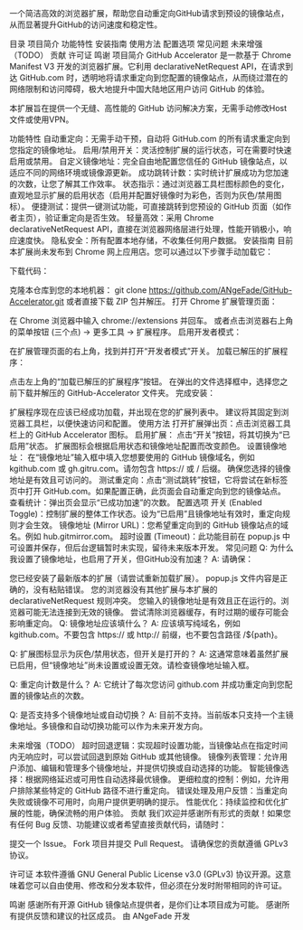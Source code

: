 一个简洁高效的浏览器扩展，帮助您自动重定向GitHub请求到预设的镜像站点，从而显著提升GitHub的访问速度和稳定性。

目录
项目简介
功能特性
安装指南
使用方法
配置选项
常见问题
未来增强（TODO）
贡献
许可证
鸣谢
项目简介
GitHub Accelerator 是一款基于 Chrome Manifest V3 开发的浏览器扩展。它利用 declarativeNetRequest API，在请求到达 GitHub.com 时，透明地将请求重定向到您配置的镜像站点，从而绕过潜在的网络限制和访问障碍，极大地提升中国大陆地区用户访问 GitHub 的体验。

本扩展旨在提供一个无缝、高性能的 GitHub 访问解决方案，无需手动修改Host文件或使用VPN。

功能特性
自动重定向：无需手动干预，自动将 GitHub.com 的所有请求重定向到您指定的镜像地址。
启用/禁用开关：灵活控制扩展的运行状态，可在需要时快速启用或禁用。
自定义镜像地址：完全自由地配置您信任的 GitHub 镜像站点，以适应不同的网络环境或镜像源更新。
成功跳转计数：实时统计扩展成功为您加速的次数，让您了解其工作效率。
状态指示：通过浏览器工具栏图标颜色的变化，直观地显示扩展的启用状态（启用并配置好镜像时为彩色，否则为灰色/禁用图标）。
便捷测试：提供一键测试功能，可直接跳转到您预设的 GitHub 页面（如作者主页），验证重定向是否生效。
轻量高效：采用 Chrome declarativeNetRequest API，直接在浏览器网络层进行处理，性能开销极小，响应速度快。
隐私安全：所有配置本地存储，不收集任何用户数据。
安装指南
目前本扩展尚未发布到 Chrome 网上应用店。您可以通过以下步骤手动加载它：

下载代码：

克隆本仓库到您的本地机器：
<BASH>
git clone https://github.com/ANgeFade/GitHub-Accelerator.git
或者直接下载 ZIP 包并解压。
打开 Chrome 扩展管理页面：

在 Chrome 浏览器中输入 chrome://extensions 并回车。
或者点击浏览器右上角的菜单按钮 (三个点) -> 更多工具 -> 扩展程序。
启用开发者模式：

在扩展管理页面的右上角，找到并打开“开发者模式”开关。
加载已解压的扩展程序：

点击左上角的“加载已解压的扩展程序”按钮。
在弹出的文件选择框中，选择您之前下载并解压的 GitHub-Accelerator 文件夹。
完成安装：

扩展程序现在应该已经成功加载，并出现在您的扩展列表中。
建议将其固定到浏览器工具栏，以便快速访问和配置。
使用方法
打开扩展弹出页：点击浏览器工具栏上的 GitHub Accelerator 图标。
启用扩展：
点击“开关”按钮，将其切换为“已启用”状态。
扩展图标会根据启用状态和镜像地址配置而改变颜色。
设置镜像地址：
在“镜像地址”输入框中填入您想要使用的 GitHub 镜像域名，例如 kgithub.com 或 gh.gitru.com。请勿包含 https:// 或 / 后缀。
确保您选择的镜像地址是有效且可访问的。
测试重定向：点击“测试跳转”按钮，它将尝试在新标签页中打开 GitHub.com。如果配置正确，此页面会自动重定向到您的镜像站点。
查看统计：弹出页会显示“已成功加速”的次数。
配置选项
开关 (Enabled Toggle)：控制扩展的整体工作状态。设为“已启用”且镜像地址有效时，重定向规则才会生效。
镜像地址 (Mirror URL)：您希望重定向到的 GitHub 镜像站点的域名。例如 hub.gitmirror.com。
超时设置 (Timeout)：此功能目前在 popup.js 中可设置并保存，但后台逻辑暂时未实现，留待未来版本开发。
常见问题
Q: 为什么我设置了镜像地址，也启用了开关，但GitHub没有加速？
A: 请确保：

您已经安装了最新版本的扩展（请尝试重新加载扩展）。
popup.js 文件内容是正确的，没有粘贴错误。
您的浏览器没有其他扩展与本扩展的 declarativeNetRequest 规则冲突。
您输入的镜像地址是有效且正在运行的。浏览器可能无法连接到无效的镜像。
尝试清除浏览器缓存，有时过期的缓存可能会影响重定向。
Q: 镜像地址应该填什么？
A: 应该填写纯域名，例如 kgithub.com。不要包含 https:// 或 http:// 前缀，也不要包含路径 /${path}。

Q: 扩展图标显示为灰色/禁用状态，但开关是打开的？
A: 这通常意味着虽然扩展已启用，但“镜像地址”尚未设置或设置无效。请检查镜像地址输入框。

Q: 重定向计数是什么？
A: 它统计了每次您访问 github.com 并成功重定向到您配置的镜像站点的次数。

Q: 是否支持多个镜像地址或自动切换？
A: 目前不支持。当前版本只支持一个主镜像地址。多镜像和自动切换功能可以作为未来开发方向。

未来增强（TODO）
超时回退逻辑：实现超时设置功能，当镜像站点在指定时间内无响应时，可以尝试回退到原始 GitHub 或其他镜像。
镜像列表管理：允许用户添加、编辑和管理多个镜像地址，并提供切换或自动选择的功能。
智能镜像选择：根据网络延迟或可用性自动选择最优镜像。
更细粒度的控制：例如，允许用户排除某些特定的 GitHub 路径不进行重定向。
错误处理及用户反馈：当重定向失败或镜像不可用时，向用户提供更明确的提示。
性能优化：持续监控和优化扩展的性能，确保流畅的用户体验。
贡献
我们欢迎并感谢所有形式的贡献！如果您有任何 Bug 反馈、功能建议或者希望直接贡献代码，请随时：

提交一个 Issue。
Fork 项目并提交 Pull Request。
请确保您的贡献遵循 GPLv3 协议。

许可证
本软件遵循 GNU General Public License v3.0 (GPLv3) 协议开源。这意味着您可以自由使用、修改和分发本软件，但必须在分发时附带相同的许可证。

鸣谢
感谢所有开源 GitHub 镜像站点提供者，是你们让本项目成为可能。
感谢所有提供反馈和建议的社区成员。
由 ANgeFade 开发
